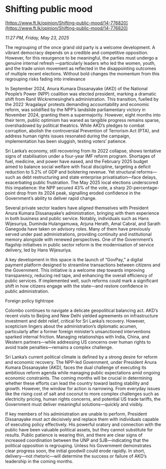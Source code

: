 # Shifting public mood

[https://www.ft.lk/opinion/Shifting-public-mood/14-776820](https://www.ft.lk/opinion/Shifting-public-mood/14-776820)

*11:27 PM, Friday, May 23, 2025*

The regrouping of the once grand old party is a welcome development. A vibrant democracy depends on a credible and competitive opposition. However, for this resurgence to be meaningful, the parties must undergo a genuine internal refresh —particularly leaders who led the women, youth, and the trade union movement as reflected in the disappointing outcomes of multiple recent elections. Without bold changes the momentum from this regrouping risks fading into irrelevance

In September 2024, Anura Kumara Dissanayake (AKD) of the National People’s Power (NPP) coalition was elected president, marking a dramatic shift from Ranil Wickremesinghe’s administration. This transition, fuelled by the 2022 ‘Aragalaya’ protests demanding accountability and economic reform, was solidified by the NPP’s landslide parliamentary victory in November 2024, granting them a supermajority. However, eight months into their term, public optimism has waned as tangible progress remains sparse, overshadowed by political theatrics. While AKD’s pledges to combat corruption, abolish the controversial Prevention of Terrorism Act (PTA), and address human rights issues resonated during the campaign, implementation has been sluggish, testing voters’ patience.

Sri Lanka’s economy, still recovering from its 2022 collapse, shows tentative signs of stabilisation under a four-year IMF reform program. Shortages of fuel, medicine, and power have eased, and the February 2025 budget aimed to balance social welfare with fiscal discipline, targeting a deficit reduction to 5.2% of GDP and bolstering revenue. Yet structural reforms—such as debt restructuring and state enterprise privatisation—face delays, exacerbating public frustration. The May 2025 local elections underscored this impatience: the NPP secured 43% of the vote, a sharp 20-percentage-point drop from its 2024 peak, signalling eroded confidence in the Government’s ability to deliver rapid change.

Several private sector leaders have aligned themselves with President Anura Kumara Dissanayake’s administration, bringing with them experience in both business and public service. Notably, individuals such as Hans Wijesuriya, Duminda Hulangamuwa, Arjuna Herath, Amal Cabral, and Sarath Ganegoda have taken on advisory roles. Many of them have previously served under past administrations, providing continuity and institutional memory alongside with renewed perspectives. One of the Government’s flagship initiatives in public sector reform is the modernisation of service delivery, led by Hans Wijesuriya.

A key development in this space is the launch of “GovPay,” a digital payment platform designed to streamline transactions between citizens and the Government. This initiative is a welcome step towards improving transparency, reducing red tape, and enhancing the overall efficiency of public services. If implemented well, such reforms could mark a significant shift in how citizens engage with the state—and restore confidence in public administration.

Foreign policy tightrope

Colombo continues to navigate a delicate geopolitical balancing act. AKD’s recent visits to Beijing and New Delhi yielded agreements on infrastructure investment and debt relief, critical for Sri Lanka’s recovery. However, scepticism lingers about the administration’s diplomatic acumen, particularly after a former foreign minister’s unsanctioned interventions sparked internal friction. Managing relationships with India, China, and Western partners—while addressing US concerns over human rights to avoid trade penalties—remains a complex challenge.

Sri Lanka’s current political climate is defined by a strong desire for reform and economic recovery. The NPP-led Government, under President Anura Kumara Dissanayake (AKD), faces the dual challenge of executing its ambitious reform agenda while managing public expectations amid ongoing economic constraints. The coming months will be crucial in determining whether these efforts can lead the country toward lasting stability and growth. However, the window for action is narrowing. From everyday issues like the rising cost of salt and coconut to more complex challenges such as electricity pricing, human rights concerns, and potential US trade tariffs, the Government must deliver meaningful solutions—quickly and visibly.

If key members of his administration are unable to perform, President Dissanayake must act decisively and replace them with individuals capable of executing policy effectively. His powerful oratory and connection with the public have been valuable political assets, but they cannot substitute for results. Public patience is wearing thin, and there are clear signs of increased coordination between the UNP and SJB—indicating that the political opposition is regrouping. Unless his Government demonstrates clear progress soon, the initial goodwill could erode rapidly. In short, delivery—not rhetoric—will determine the success or failure of AKD’s leadership in the coming months.


